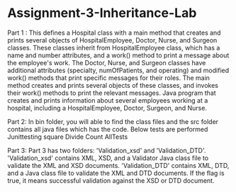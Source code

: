 # Assignment-3-Inheritance-Lab
Part 1 :
This defines a Hospital class with a main method that creates and prints several objects of HospitalEmployee, Doctor, Nurse, and Surgeon classes. These classes inherit from HospitalEmployee class, which has a name and number attributes, and a work() method to print a message about the employee's work. The Doctor, Nurse, and Surgeon classes have additional attributes (specialty, numOfPatients, and operating) and modified work() methods that print specific messages for their roles. The main method creates and prints several objects of these classes, and invokes their work() methods to print the relevant messages.
Java program that creates and prints information about several employees working at a hospital, including a HospitalEmployee, Doctor, Surgeon, and Nurse.

Part 2:
In bin folder, you will able to find the class files and the src folder contains all java files which has the code. Below tests are performed
Junittesting
square
Divide
Count
AllTests

Part 3: 
Part 3 has two folders: 'Validation_xsd' and 'Validation_DTD'. 'Validation_xsd' contains XML, XSD, and a Validator Java class file to validate the XML and XSD documents. 'Validation_DTD' contains XML, DTD, and a Java class file to validate the XML and DTD documents. If the flag is true, it means successful validation against the XSD or DTD document.
